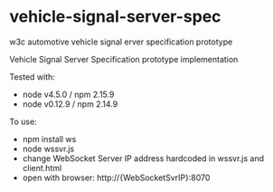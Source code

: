 # vehicle-signal-server-spec
w3c automotive vehicle signal erver specification prototype

Vehicle Signal Server Specification prototype implementation

Tested with:
* node v4.5.0  / npm 2.15.9
* node v0.12.9 / npm 2.14.9

To use:
* npm install ws
* node wssvr.js
* change WebSocket Server IP address hardcoded in wssvr.js and client.html
* open with browser: http://{WebSocketSvrIP}:8070

